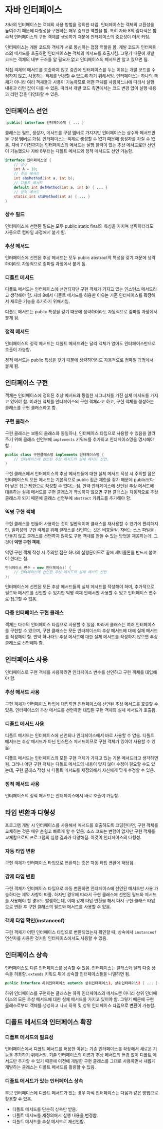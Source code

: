 # 자바 인터페이스

자바의 인터페이스는 객체의 사용 방법을 정의한 타입. 인터페이스는 객체의 교환성을 높여주기 때문에 다형성을 구현하는 매우 중요한 역할을 함. 특히 자바 8의 람다식은 함수적 인터페이스의 구현 객체를 생성하기 때문에 인터페이스의 중요성이 더욱 커짐.

인터페이스는 개발 코드와 객체가 서로 통신하는 접점 역할을 함. 개발 코드가 인터페이스의 메서드를 호출하면 인터페이스는 객체의 메서드를 호출시킴. 그렇기 때문에 개발 코드는 객체의 내부 구조를 알 필요가 없고 인터페이스의 메서드만 알고 있으면 됨.

직접 객체의 메서드를 호출하지 않고 중간에 인터페이스를 두는 이유는 개발 코드를 수정하지 않고, 사용하는 객체를 변경할 수 있도록 하기 위해서임. 인터페이스는 하나의 객체가 아니라 여러 객체들과 사용이 가능하므로 어떤 객체를 사용하느냐에 따라서 실행 내용과 리턴 값이 다를 수 있음. 따라서 개발 코드 측면에서는 코드 변경 없이 실행 내용과 리턴 값을 다양화할 수 있음.



## 인터페이스 선언

```java
[public] interface 인터페이스명 { ... }
```

클래스는 필드, 생성자, 메서드를 구성 멤버로 가지지만 인터페이스는 상수와 메서드만을 구성 멤버로 가짐. 인터페이스는 객체로 생성할 수 없기 때문에 생성자를 가질 수 없음. 자바 7 이전까지는 인터페이스의 메서드는 실행 블럭이 없는 추상 메서드로만 선언이 가능했으나 자바 8부터는 디폴트 메서드와 정적 메서드도 선언 가능함.

```java
interface 인터페이스명 {
    // 상수
    int A = 10;
    // 추상 메서드
    int absMethod(int a, int b);
    // 디폴트 메서드
    default int defMethod(int a, int b) { ... }
    // 정적 메서드
    static int staMethod(int a) { ... }
}
```

### 상수 필드

인터페이스에 선언된 필드는 모두 public static final의 특성을 가지며 생략하더라도 자동으로 컴파일 과정에서 붙게 됨.

### 추상 메서드

인터페이스에 선언된 추상 메서드는 모두 public abstract의 특성을 갖기 때문에 생략하더라도 자동적으로 컴파일 과정에서 붙게 됨.

### 디폴트 메서드

디폴트 메서드는 인터페이스에 선언되지만 구현 객체가 가지고 있는 인스턴스 메서드라고 생갹해야 함. 자바 8에서 디폴트 메서드를 허용한 이유는 기존 인터페이스를 확장해서 새로운 기능을 추가하기 위해서임.

디폴트 메서드는 public 특성을 갖기 때문에 생략하더라도 자동적으로 컴파일 과정에서 붙게 됨.

### 정적 메서드

인터페이스의 정적 메서드는 디폴트 메서드와는 달리 객체가 없어도 인터페이스만으로 호출이 가능함.

정적 메서드는 public 특성을 갖기 때문에 생략하더라도 자동적으로 컴파일 과정에서 붙게 됨.



## 인터페이스 구현

객체는 인터페이스에 정의된 추상 메서드와 동일한 시그너처를 가진 실체 메서드를 가지고 있어야 함. 이러한 객체를 인터페이스의 구현 객체라고 하고, 구현 객체를 생성하는 클래스를 구현 클래스라고 함.

### 구현 클래스

구현 클래스는 보통의 클래스와 동일하나, 인터페이스 타입으로 사용할 수 있음을 알려주기 위해 클래스 선언부에 `implements` 키워드를 추가하고 인터페이스명을 명시해야 함.

```java
public class 구현클래스명 implements 인터페이스명 { 
    // 인터페이스에 선언된 추상 메서드의 실체 메서드 선언.
}
```

구현 클래스에서 인터페이스의 추상 메서드들에 대한 실체 메서드 작성 시 주의할 점은 인터페이스의 모든 메서드는 기본적으로 public 접근 제한을 갖기 때문에 public보다 더 낮은 접근 제한으로 작성할 수 없다는 점. 만약 인터페이스에 선언된 추상 메서드에 대응하는 실체 메서드를 구현 클래스가 작성하지 않으면 구현 클래스는 자동적으로 추상 클래스가 되기 때문에 클래스 선언부에 `abstract` 키워드를 추가해야 함.

### 익명 구현 객체

구현 클래스를 만들어 사용하는 것이 일반적이며 클래스를 재사용할 수 있기에 편리하지만, 일회성의 구현 객체를 위해 클래스를 선언하는 것은 비효율적. 자바는 소스 파일을 만들지 않고 클래스를 선언하지 않아도 구현 객체를 만들 수 있는 방법을 제공하는데, 그것이 **익명 구현 객체**.

익명 구현 객체 작성 시 주의할 점은 하나의 실행문이므로 끝에 세미콜론을 반드시 붙여야 한다는 점.

```java
인터페이스 변수 = new 인터페이스() {
    // 인터페이스에 선언된 추상 메서드의 실체 메서드 선언
};
```

인터페이스에 선언된 모든 추상 메서드들의 실체 메서드를 작성해야 하며, 추가적으로 필드와 메서드를 선언할 수 있지만 익명 객체 안에서만 사용할 수 있고 인터페이스 변수로 접근할 수 없음.

### 다중 인터페이스 구현 클래스

객체는 다수의 인터페이스 타입으로 사용할 수 있음. 따라서 클래스는 여러 인터페이스를 구현할 수 있으며, 구현 클래스는 모든 인터페이스의 추상 메서드에 대해 실체 메서드를 작성해야 함. 만약 하나라도 추상 메서드에 대한 실체 메서드를 작성하지 않으면 추상 클래스로 선언해야 함.



## 인터페이스 사용

인터페이스로 구현 객체를 사용하려면 인터페이스 변수를 선언하고 구현 객체를 대입해야 함.

### 추상 메서드 사용

구현 객체가 인터페이스 타입에 대입되면 인터페이스에 선언된 추상 메서드를 호출할 수 있음. 인터페이스의 추상 메서드를 선언하면 대입된 구현 객체의 실체 메서드가 호출됨.

### 디폴트 메서드 사용

디폴트 메서드는 인터페이스에 선언되나 인터페이스에서 바로 사용할 수 없음. 디폴트 메서드는 추상 메서드가 아닌 인스턴스 메서드이므로 구현 객체가 있어야 사용할 수 있음.

디폴트 메서드는 인터페이스의 모든 구현 객체가 가지고 있는 기본 메서드라고 생각하면 됨. 그러나 어떤 구현 객체는 디폴트 메서드의 내용이 맞지 않아 수정이 필요할 수도 있는데, 구현 클래스 작성 시 디폴트 메서드를 재정의해서 자신에게 맞게 수정할 수 있음.

### 정적 메서드 사용

인터페이스의 정적 메서드는 인터페이스에서 바로 호출이 가능함.



## 타입 변환과 다형성

프로그램 개발 시 인터페이스를 사용해서 메서드를 호출하도록 코딩한다면, 구현 객체를 교체하는 것은 매우 손쉽고 빠르게 할 수 있음. 소스 코드는 변함이 없지만 구현 객체를 교체함으로써 프로그램의 실행 결과가 다양해짐. 이것이 인터페이스의 다형성.

### 자동 타입 변환

구현 객체가 인터페이스 타입으로 변환되는 것은 자동 타입 변환에 해당됨.

### 강제 타입 변환

구현 객체가 인터페이스 타입으로 자동 변환하면 인터페이스에 선언된 메서드만 사용 가능하다는 제약 사항이 따름. 하지만 경우에 따라서 구현 클래스에 선언된 필드와 메서드를 사용해야 할 경우도 발생하는데, 이때 강제 타입 변환을 해서 다시 구현 클래스 타입으로 변환 후 구현 클래스의 필드와 메서드를 사용할 수 있음.

### 객체 타입 확인(instanceof)

구현 객체가 어떤 인터페이스 타입으로 변환되었는지 확인할 때, 상속에서 `instanceof` 연산자를 사용한 것처럼 인터페이스에서도 사용할 수 있음.



## 인터페이스 상속

인터페이스도 다른 인터페이스를 상속할 수 있음. 인터페이스는 클래스와 달리 다중 상속을 허용함. `extends` 키워드 뒤에 상속할 인터페이스들을 나열하면 됨.

```java
public interface 하위인터페이스 extends 상위인터페이스1, 상위인터페이스2 { ... }
```

하위 인터페이스를 구현하는 클래스는 하위 인터페이스의 메서드뿐 아니라 상위 인터페이스의 모든 추상 메서드에 대한 실체 메서드를 가지고 있어야 함. 그렇기 때문에 구현 클래스로부터 객체를 생성하고 나서 하위 및 상위 인터페이스 타입으로 변환이 가능함.



## 디폴트 메서드와 인터페이스 확장

### 디폴트 메서드의 필요성

인터페이스에서 디폴트 메서드를 허용한 이유는 기존 인터페이스를 확장해서 새로운 기능을 추가하기 위해서임. 기존 인터페이스의 이름과 추상 메서드의 변경 없이 디폴트 메서드만 추가할 수 있기 때문에 이전에 개발한 구현 클래스를 그대로 사용하면서 새롭게 개발하는 클래스는 디폴트 메서드를 활용할 수 있음.

### 디폴트 메서드가 있는 인터페이스 상속

부모 인터페이스에 디폴트 메서드가 있는 경우 자식 인터페이스는 다음과 같은 방법으로 활용할 수 있음.

- 디폴트 메서드를 단순히 상속만 받음.
- 디폴트 메서드를 재정의해서 실행 내용을 변경함.
- 디폴트 메서드를 추상 메서드로 재선언함.